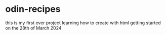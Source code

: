 # odin-recipes
this is my first ever project learning how to create with html
getting started on the 28th of March 2024

